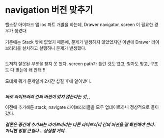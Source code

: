 # navigation 버전 맞추기

헬스장 아이파크 앱 ios 파트 개발을 하는데, Drawer navigator, screen 이 필요한 경우가 생겼다.<br><br>
기존에는 Stack 밖에 없었기 때문에, 문제가 발생하지 않았었지만 이번에 Drawer 라이브러리를 설치하고 실행하니 문제가 발생했다.<br><br>

도저히 잘못된 부분을 찾지 못 했다. screen path가 틀린 것도 없고, 철자도 맞고, 구조도 다 맞는데 왜 안돼 !!<br><br>
도대체 뭐가 문제일까 2시간 삽질 후에 알아냈다.<br><br>

***바로 라이브러리 간의 버전이 맞지 않는다는 것 ,,***

이전에 추가해둔 stack, navigate 라이브러리들을 모두 업데이트하니 정상적으로 돌아갔다.<br><br>
***결론은 중간에 추가되는 라이브러리는 다른 라이브러리 간의 버전을 잘 확인해야 한다. 아니면 정말 큰일나 .. 삽질할 거야*** 
